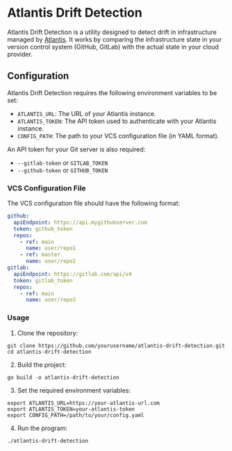 # Atlantis Drift Detection

Atlantis Drift Detection is a utility designed to detect drift in infrastructure managed by [Atlantis](https://www.runatlantis.io/). It works by comparing the infrastructure state in your version control system (GitHub, GitLab) with the actual state in your cloud provider.

## Configuration

Atlantis Drift Detection requires the following environment variables to be set:

- `ATLANTIS_URL`: The URL of your Atlantis instance.
- `ATLANTIS_TOKEN`: The API token used to authenticate with your Atlantis instance.
- `CONFIG_PATH`: The path to your VCS configuration file (in YAML format).

An API token for your Git server is also required:
-  `--gitlab-token` or `GITLAB_TOKEN`
-  `--github-token` or `GITHUB_TOKEN`

### VCS Configuration File

The VCS configuration file should have the following format:

```yaml
github:
  apiEndpoint: https://api.mygithubserver.com
  token: github_token
  repos:
    - ref: main
      name: user/repo1
    - ref: master
      name: user/repo2
gitlab:
  apiEndpoint: https://gitlab.com/api/v4
  token: gitlab_token
  repos:
    - ref: main
      name: user/repo3
```

### Usage

1. Clone the repository:
```
git clone https://github.com/yourusername/atlantis-drift-detection.git
cd atlantis-drift-detection
```

2. Build the project:
```
go build -o atlantis-drift-detection
```
3. Set the required environment variables:
```
export ATLANTIS_URL=https://your-atlantis-url.com
export ATLANTIS_TOKEN=your-atlantis-token
export CONFIG_PATH=/path/to/your/config.yaml
```

4. Run the program:
```
./atlantis-drift-detection
```
